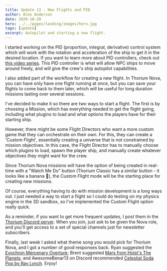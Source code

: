 ```yaml
---
title: Update 13 - New Flights and PID
author: Alex Anderson
date: 2020-10-20
hero: ../../pages/landing/images/hero.jpg
tags: [update]
excerpt: Autopilot and starting a new flight.
---
```


I started working on the PID (proportion, integral, derivative) control system which will work with the rotation and acceleration of the ship to get it in the desired location. If you want to learn more about PID controllers, check out [this video series](https://www.youtube.com/watch?v=wkfEZmsQqiA&list=PLn8PRpmsu08pQBgjxYFXSsODEF3Jqmm-y). This PID controller is what will allow NPC ships to move around freely, and will give the crew's ship autopilot capabilities.

I also added part of the workflow for creating a new flight. In Thorium Nova, you can have only have one flight running at once, but you can save your flights to come back to them later, which will be useful for long duration missions lasting over several sessions.

I've decided to make it so there are two ways to start a flight. The first is by choosing a Mission, which has everything needed to get the flight going, including what plugins to load and what options the players have for their starting ship.

However, there might be some Flight Directors who want a more custom game that they can orchestrate on their own. For this, they can create a 'Custom Flight', essentially creating a universe that is not constrained by mission objectives. In this case, the Flight Director has to manually choose which plugins to load, spawn the player ship, and manually create whatever objectives they might want for the crew.

Since Thorium Nova missions will have the option of being created in real-time with a "Watch Me Do" button (Thorium Classic has a similar button - it looks like a banana 🍌), the Custom Flight mode will be the starting place for creating new missions.

Of course, everything having to do with mission development is a long ways out. I just needed a way to start a flight so I could do testing on my physics engine in the 3D sandbox, so I've implemented the Custom Flight option really quick.

As a reminder, if you want to get more frequent updates, I post them in the [Thorium Discord server](https://discord.gg/UvxTQZz). When you join, just ask to be given the Nova role, and you'll get access to a set of special channels just for newsletter subscribers.

Finally, last week I asked what theme song you would pick for Thorium Nova, and I got a number of good responses back. Ryan suggested the [Evochron Mercenary Overture](https://www.youtube.com/watch?v=nXEv-5q6dVs); Brent suggested [Mars from Holst's The Planets](https://www.youtube.com/watch?v=L0bcRCCg01I); and AwesomeBenar13 on Discord recommended [Celestial Soda Pop by Ray Lynch](https://www.youtube.com/watch?v=9YtOWeAKTlo). Enjoy!
